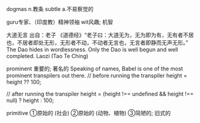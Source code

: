 dogmas n.教条
subtle a.不易察觉的

guru专家、（印度教）精神领袖
wit风趣; 机智

大道无言
出自：老子 《道德经》“老子曰：大道无为，无为即为有，无有者不居也，不居者即处无形，无形者不动，不动者无言也，无言者即静而无声无形。”
The Dao hides in wordlessness. Only the Dao is well begun and well completed.
Laozi (Tao Te Ching)

prominent 重要的; 著名的
Speaking of names, Babel is one of the most prominent transpilers out there.
// before running the transpiler
height = height ?? 100;

// after running the transpiler
height = (height !== undefined && height !== null) ? height : 100;

primitive
①原始的 (社会)
②原始的 (动物、植物)
③简陋的; 旧式的